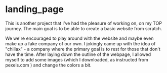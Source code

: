 # landing_page

This is another project that I've had the pleasure of working on, on my TOP journey. The main goal is to be able to create a basic website from scratch. 

We we're encouraged to play around with the website and maybe even make up a fake company of our own. I jokingly came up with the idea of "chillax" - a company where the primary goal is to rest for those that don't have the time. After laying down the outline of the webpage, I allowed myself to add some images (which I downloaded, as instructed from pexels.com ) and change the colors a bit. 

